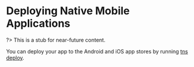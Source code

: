 # Deploying Native Mobile Applications

?> This is a stub for near-future content.

You can deploy your app to the Android and iOS app stores by running [tns deploy](https://v7.docs.nativescript.org/tooling/docs-cli/project/testing/deploy).

